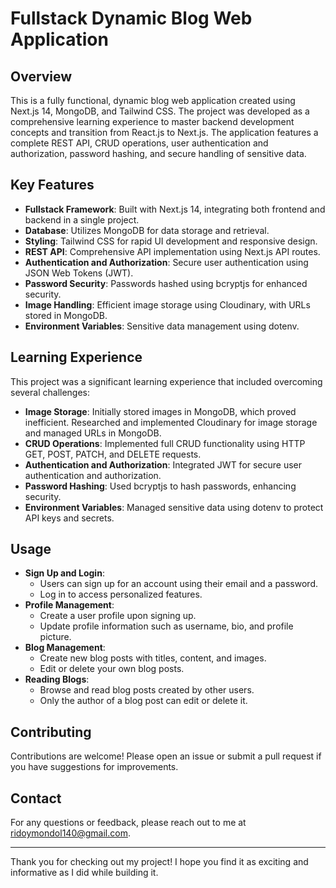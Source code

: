 # Fullstack Dynamic Blog Web Application

## Overview

This is a fully functional, dynamic blog web application created using Next.js 14, MongoDB, and Tailwind CSS. The project was developed as a comprehensive learning experience to master backend development concepts and transition from React.js to Next.js. The application features a complete REST API, CRUD operations, user authentication and authorization, password hashing, and secure handling of sensitive data.

## Key Features

- **Fullstack Framework**: Built with Next.js 14, integrating both frontend and backend in a single project.
- **Database**: Utilizes MongoDB for data storage and retrieval.
- **Styling**: Tailwind CSS for rapid UI development and responsive design.
- **REST API**: Comprehensive API implementation using Next.js API routes.
- **Authentication and Authorization**: Secure user authentication using JSON Web Tokens (JWT).
- **Password Security**: Passwords hashed using bcryptjs for enhanced security.
- **Image Handling**: Efficient image storage using Cloudinary, with URLs stored in MongoDB.
- **Environment Variables**: Sensitive data management using dotenv.

## Learning Experience

This project was a significant learning experience that included overcoming several challenges:

- **Image Storage**: Initially stored images in MongoDB, which proved inefficient. Researched and implemented Cloudinary for image storage and managed URLs in MongoDB.
- **CRUD Operations**: Implemented full CRUD functionality using HTTP GET, POST, PATCH, and DELETE requests.
- **Authentication and Authorization**: Integrated JWT for secure user authentication and authorization.
- **Password Hashing**: Used bcryptjs to hash passwords, enhancing security.
- **Environment Variables**: Managed sensitive data using dotenv to protect API keys and secrets.

## Usage

- **Sign Up and Login**: 
  - Users can sign up for an account using their email and a password.
  - Log in to access personalized features.
- **Profile Management**:
  - Create a user profile upon signing up.
  - Update profile information such as username, bio, and profile picture.
- **Blog Management**:
  - Create new blog posts with titles, content, and images.
  - Edit or delete your own blog posts.
- **Reading Blogs**:
  - Browse and read blog posts created by other users.
  - Only the author of a blog post can edit or delete it.

## Contributing

Contributions are welcome! Please open an issue or submit a pull request if you have suggestions for improvements.

## Contact

For any questions or feedback, please reach out to me at [ridoymondol140@gmail.com](mailto:ridoymondol140@gmail.com).

---

Thank you for checking out my project! I hope you find it as exciting and informative as I did while building it.
